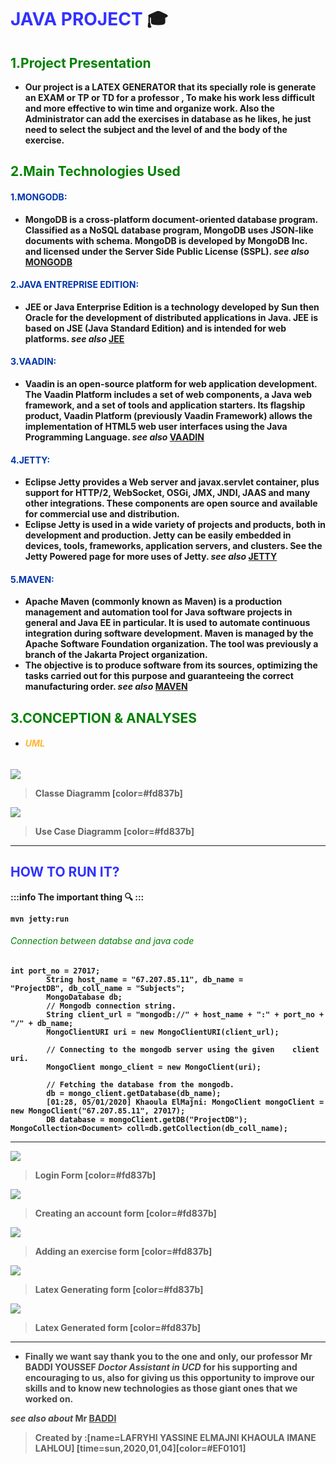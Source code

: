 # <strong style="color: blue; opacity: 0.80">**JAVA PROJECT**</strong> :mortar_board: 
## <span style="color:green "> 1.Project Presentation</span>
* <strong style="color:dark">Our project is a LATEX GENERATOR that its specially role is generate an EXAM or TP or TD for a professor , To make his work less difficult and more effective to win time and organize work.
Also the Administrator can add the exercises in database as he likes, he just need to select the subject and the level of and the body of the exercise.
 ## <span style="color:green">2.Main Technologies Used</span>
 #### <span style="color:#0036ad"> 1.MONGODB:</span>
 
 * <strong style="color:dark">MongoDB is a cross-platform document-oriented database program. Classified as a NoSQL database program, MongoDB uses JSON-like documents with schema. MongoDB is developed by MongoDB Inc. and licensed under the Server Side Public License (SSPL).
 *see also* [MONGODB](https://mongodb.com)
#### <span style="color:#0036ad"> 2.JAVA ENTREPRISE EDITION:</span>

* <strong style="color:dark">JEE or Java Enterprise Edition is a technology developed by Sun then Oracle for the development of distributed applications in Java. JEE is based on JSE (Java Standard Edition) and is intended for web platforms.
*see also* [JEE](https://JEE.com)
#### <span style="color:#0036ad"> 3.VAADIN:</span>
* <strong style="color:dark">Vaadin is an open-source platform for web application development. The Vaadin Platform includes a set of web components, a Java web framework, and a set of tools and application starters. Its flagship product, Vaadin Platform (previously Vaadin Framework) allows the implementation of HTML5 web user interfaces using the Java Programming Language.
*see also* [VAADIN](https://vaadin.com)
#### <span style="color:#0036ad"> 4.JETTY:</span>
* <strong style="color:dark">Eclipse Jetty provides a Web server and javax.servlet container, plus support for HTTP/2, WebSocket, OSGi, JMX, JNDI, JAAS and many other integrations. These components are open source and available for commercial use and distribution.
* <strong style="color:dark">Eclipse Jetty is used in a wide variety of projects and products, both in development and production. Jetty can be easily embedded in devices, tools, frameworks, application servers, and clusters. See the Jetty Powered page for more uses of Jetty.
*see also* [JETTY](https://jetty.com)
#### <span style="color:#0036ad"> 5.MAVEN:</span>
* <strong style="color:dark">Apache Maven (commonly known as Maven) is a production management and automation tool for Java software projects in general and Java EE in particular. It is used to automate continuous integration during software development. Maven is managed by the Apache Software Foundation organization. The tool was previously a branch of the Jakarta Project organization.
* <strong style="color:dark">The objective is to produce software from its sources, optimizing the tasks carried out for this purpose and guaranteeing the correct manufacturing order.
*see also* [MAVEN]( http://maven.apache.org)
 ## <span style="color:green ">3.CONCEPTION & ANALYSES</span>
* ###### <strong style="color:orange; opacity: 0.80">UML</strong>
![](https://i.imgur.com/u06rV0F.png)
> Classe Diagramm [color=#fd837b]

![](https://i.imgur.com/IAoVeTk.png)
> Use Case Diagramm [color=#fd837b]
 ---
## <strong style="color: blue; opacity: 0.80" >HOW TO RUN IT?   </strong>
:::info
The important thing :mag: 
:::
```bash=
mvn jetty:run
```
###### <span style="color:green "> Connection between databse and java code </span>
```java=
int port_no = 27017;
        String host_name = "67.207.85.11", db_name =         "ProjectDB", db_coll_name = "Subjects";
        MongoDatabase db;
        // Mongodb connection string.
        String client_url = "mongodb://" + host_name + ":" + port_no + "/" + db_name;
        MongoClientURI uri = new MongoClientURI(client_url);

        // Connecting to the mongodb server using the given    client uri.
        MongoClient mongo_client = new MongoClient(uri);

        // Fetching the database from the mongodb.
        db = mongo_client.getDatabase(db_name);
        [01:28, 05/01/2020] Khaoula ElMajni: MongoClient mongoClient = new MongoClient("67.207.85.11", 27017);
        DB database = mongoClient.getDB("ProjectDB");
MongoCollection<Document> coll=db.getCollection(db_coll_name);
```
---
![](https://i.imgur.com/u0VHhPj.jpg)


>Login Form [color=#fd837b]

![](https://i.imgur.com/Sn6DxE7.jpg)
>Creating an account form [color=#fd837b]

![](https://i.imgur.com/NPMguLw.jpg)
>Adding an exercise form [color=#fd837b]

![](https://i.imgur.com/EhEKD5o.jpg)
>Latex Generating form [color=#fd837b]

![](https://i.imgur.com/5firr6m.jpg)
>Latex Generated form [color=#fd837b]
---
* <strong style="color: dark ; opacity: 0.80">Finally we want say thank you to the one and only, our professor Mr BADDI YOUSSEF *Doctor Assistant in UCD* for his supporting  and encouraging to us, also for giving us this opportunity to improve our skills and to know new technologies as those giant ones that we worked on.

*see also about* Mr [BADDI](https://ma.linkedin.com/in/youssefbaddi/fr)
</strong>
 
> Created by :[name=LAFRYHI YASSINE ELMAJNI KHAOULA IMANE LAHLOU]
[time=sun,2020,01,04][color=#EF0101]